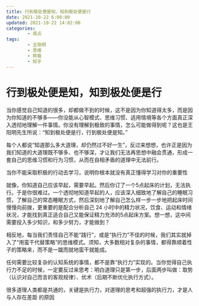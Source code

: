 ```yaml
---
title: 行到极处便是知，知到极处便是行
date: 2021-10-22 6:00:00
updated: 2021-10-22 14:02:00
categories:
        - 观点
tags:
        - 王阳明
        - 思维
        - 转载
        - 知乎
---
```




# 行到极处便是知，知到极处便是行

当你感觉自己知道的很多，却都做不到的时候，这不是因为你知道得太多，而是因为你知道的不够多——你没能从心智模式、思维习惯、适用情境等各个方面真正深入透彻地理解一件事情。你没有理解到极致的事情，怎么可能做得到呢？这也是王阳明先生所说：“知到极处便是行，行到极处便是知。”

每个人都说“知道那么多大道理，却仍然过不好一生”，反过来想想，也许正是因为我们知道的大道理既不够多、也不够深，才让我们无法再思想中融会贯通，形成一套自己的思维习惯和行为习惯，从而在自相矛盾的道理中无法前行。

当你不能采取积极的行动去学习，说明你根本就没有真正懂得学习对你的重要性

就像，你知道自己应该早起，需要早起。然后你订了一个5点起床的计划，无法执行。于是你很难过。一个透彻地知道早起的人，应该深入细致地了解自己的睡眠习惯，了解自己的常态睡眠方式，然后深刻地了解自己怎么样一步一步地把起床时间慢慢向前拨，更重要的是配合分析自己 24 小时中的精力状况，饮食、运动和情绪状况，才能找到真正适合自己又能保证精力充沛的5点起床方案。想一想，这中间需要投入多少知识，和多少努力，才能做到？

相反地，每当我们责怪自己不能“践行”，或是“执行力”不佳的时候，我们其实就掉入了“用蛮干代替策略”的思维模式。须知，大多数相对复杂的事情，都得靠顺着性子的策略来，而不是一蹴而就地蛮干就能成。

任何需要比较复杂的认知系统的事情，都不是靠“执行力”实现的。当你觉得自己执行力不足的时候，一定要反过来思考：明白道理只是第一步，后面两步叫做：取势（认识对自己而言的客观规律）、优术（后期不断优化执行方式）。



很多道理人类都是共通的，关键是执行力，对道理的思考和超强的执行力，才是人与人存在差距 的原因